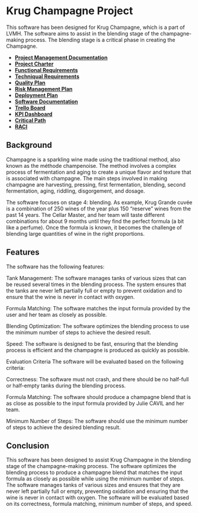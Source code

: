 # Krug Champagne Project

This software has been designed for Krug Champagne, which is a part of LVMH. The software aims to assist in the blending stage of the champagne-making process. The blending stage is a critical phase in creating the Champagne.


- **[Project Management Documentation](https://github.com/algosup/2022-2023-project-5-algorithmics-Team-7/blob/main/Documents/Management/Project-Management-Documentation.md)**
- **[Project Charter](https://github.com/algosup/2022-2023-project-5-algorithmics-Team-7/blob/main/Documents/Project-Chart.md)**
- **[Functional Requirements](https://github.com/algosup/2022-2023-project-5-algorithmics-Team-7/blob/main/Documents/Functional-Specifications.md)**
- **[Techniqual Requirements](https://github.com/algosup/2022-2023-project-5-algorithmics-Team-7/blob/main/Documents/Technical-Specifications.md)**
- **[Quality Plan](https://github.com/algosup/2022-2023-project-5-algorithmics-Team-7/tree/main/Documents/Quality-Assurance/Quality-Plan.md)**
- **[Risk Management Plan](https://github.com/algosup/2022-2023-project-5-algorithmics-Team-7/tree/main/Documents/Management/Risk-Management-Plan.md)**
- **[Deployment Plan](https://github.com/algosup/2022-2023-project-5-algorithmics-Team-7/tree/main/Documents/Software-Documentation.md)**
- **[Software Documentation](https://github.com/algosup/2022-2023-project-5-algorithmics-Team-7/tree/main/Documents/Deployment-Plan.md)**  
- **[Trello Board](https://trello.com/b/QVQdK1at/finalproject)**
- **[KPI Dashboard](https://docs.google.com/spreadsheets/d/1rdj3Sp6lbA9zX_4oCAbLPIQLKgYrU9wKa_OI0TgnUcU/edit?usp=sharing)**
- **[Critical Path](https://github.com/algosup/2022-2023-project-5-algorithmics-Team-7/tree/main/Documents/Management/Critical-Path.pdf)**
- **[RACI](https://github.com/algosup/2022-2023-project-5-algorithmics-Team-7/blob/main/Documents/Management/RACI.pdf)**


## Background
Champagne is a sparkling wine made using the traditional method, also known as the méthode champenoise. The method involves a complex process of fermentation and aging to create a unique flavor and texture that is associated with champagne. The main steps involved in making champagne are harvesting, pressing, first fermentation, blending, second fermentation, aging, riddling, disgorgement, and dosage.

The software focuses on stage 4: blending.  As example, Krug Grande cuvée is a combination of 250 wines of the year plus 150 “reserve” wines from the past 14 years. The Cellar Master, and her team will taste different combinations for about 9 months until they find the perfect formula (a bit like a perfume). Once the formula is known, it becomes the challenge of blending large quantities of wine in the right proportions.

## Features
The software has the following features:

Tank Management: The software manages  tanks of various sizes that can be reused several times in the blending process. The system ensures that the tanks are never left partially full or empty to prevent oxidation and to ensure that the wine is never in contact with oxygen.

Formula Matching: The software matches the input formula provided by the user and her team as closely as possible.

Blending Optimization: The software optimizes the blending process to use the minimum number of steps to achieve the desired result.

Speed: The software is designed to be fast, ensuring that the blending process is efficient and the champagne is produced as quickly as possible.

Evaluation Criteria
The software will be evaluated based on the following criteria:

Correctness: The software must not crash, and there should be no half-full or half-empty tanks during the blending process.

Formula Matching: The software should produce a champagne blend that is as close as possible to the input formula provided by Julie CAVIL and her team.

Minimum Number of Steps: The software should use the minimum number of steps to achieve the desired blending result.

## Conclusion
This software has been designed to assist Krug Champagne in the blending stage of the champagne-making process. The software optimizes the blending process to produce a champagne blend that matches the input formula as closely as possible while using the minimum number of steps. The software manages tanks of various sizes and ensures that they are never left partially full or empty, preventing oxidation and ensuring that the wine is never in contact with oxygen. The software will be evaluated based on its correctness, formula matching, minimum number of steps, and speed.
